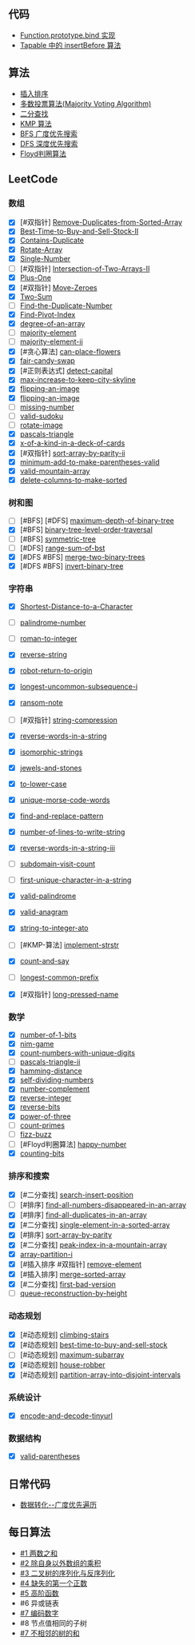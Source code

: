 ## 代码

- [Function.prototype.bind 实现](./jscode/bind.js)
- [Tapable 中的 insertBefore 算法](../jscode/insertBefore.md)

## 算法

- [插入排序](./algorithms/sorting/selection-sort)
- [多数投票算法(Majority Voting Algorithm)](./algorithms/majority-voting.md)
- [二分查找](./algorithms/binary-search.md)
- [KMP 算法](./algorithms/kmp.md)
- [BFS 广度优先搜索](./algorithms/bfs.md)
- [DFS 深度优先搜索](./algorithms/dfs.md)
- [Floyd判圈算法](https://zh.wikipedia.org/wiki/Floyd%E5%88%A4%E5%9C%88%E7%AE%97%E6%B3%95)

## LeetCode

### 数组

- [x] [#双指针] [Remove-Duplicates-from-Sorted-Array](./leetcode/Remove-Duplicates-from-Sorted-Array.ts)
- [x] [Best-Time-to-Buy-and-Sell-Stock-II](./leetcode/Best-Time-to-Buy-and-Sell-Stock-II.ts)
- [x] [Contains-Duplicate](./leetcode/Contains-Duplicate.ts)
- [x] [Rotate-Array](./leetcode/Rotate-Array.ts)
- [x] [Single-Number](./leetcode/Single-Number.ts)
- [ ] [#双指针] [Intersection-of-Two-Arrays-II](./leetcode/Intersection-of-Two-Arrays-II.ts)
- [x] [Plus-One](./leetcode/Plus-One.ts)
- [x] [#双指针] [Move-Zeroes](./leetcode/Move-Zeroes.ts)
- [x] [Two-Sum](./leetcode/Two-Sum.ts)
- [ ] [Find-the-Duplicate-Number](./leetcode/Find-the-Duplicate-Number.ts)
- [x] [Find-Pivot-Index](./leetcode/Find-Pivot-Index.ts)
- [x] [degree-of-an-array](./leetcode/degree-of-an-array.ts)
- [ ] [majority-element](./leetcode/majority-element.ts)
- [ ] [majority-element-ii](./leetcode/majority-element-ii.ts)
- [x] [#贪心算法] [can-place-flowers](./leetcode/can-place-flowers.ts)
- [x] [fair-candy-swap](./leetcode/fair-candy-swap.ts)
- [x] [#正则表达式] [detect-capital](./leetcode/detect-capital.ts)
- [x] [max-increase-to-keep-city-skyline](./leetcode/max-increase-to-keep-city-skyline.ts)
- [x] [flipping-an-image](./leetcode/flipping-an-image.ts)
- [x] [flipping-an-image](./leetcode/flipping-an-image.ts)
- [ ] [missing-number](./leetcode/missing-number.ts)
- [ ] [valid-sudoku](./leetcode/valid-sudoku.ts)
- [ ] [rotate-image](./leetcode/rotate-image.ts)
- [x] [pascals-triangle](./leetcode/pascals-triangle.ts)
- [x] [x-of-a-kind-in-a-deck-of-cards](./leetcode/x-of-a-kind-in-a-deck-of-cards.ts)
- [x] [#双指针] [sort-array-by-parity-ii](./leetcode/sort-array-by-parity-ii.ts)
- [x] [minimum-add-to-make-parentheses-valid](./leetcode/minimum-add-to-make-parentheses-valid.ts)
- [x] [valid-mountain-array](./leetcode/valid-mountain-array.ts)
- [x] [delete-columns-to-make-sorted](./leetcode/delete-columns-to-make-sorted.ts)

### 树和图

- [ ] [#BFS] [#DFS] [maximum-depth-of-binary-tree](./leetcode/maximum-depth-of-binary-tree.ts)
- [x] [#BFS] [binary-tree-level-order-traversal](./leetcode/binary-tree-level-order-traversal.ts)
- [ ] [#BFS] [symmetric-tree](./leetcode/symmetric-tree.ts)
- [ ] [#DFS] [range-sum-of-bst](./leetcode/range-sum-of-bst.ts)
- [x] [#DFS #BFS] [merge-two-binary-trees](./leetcode/merge-two-binary-trees.ts)
- [x] [#DFS #BFS] [invert-binary-tree](./leetcode/invert-binary-tree.ts)

### 字符串

- [x] [Shortest-Distance-to-a-Character](./leetcode/Shortest-Distance-to-a-Character.ts)
- [ ] [palindrome-number](./leetcode/palindrome-number.ts)
- [ ] [roman-to-integer](./leetcode/roman-to-integer.ts)
- [x] [reverse-string](./leetcode/reverse-string.ts)
- [x] [robot-return-to-origin](./leetcode/robot-return-to-origin.ts)
- [x] [longest-uncommon-subsequence-i](./leetcode/longest-uncommon-subsequence-i.ts)
- [x] [ransom-note](./leetcode/ransom-note.ts)
- [ ] [#双指针] [string-compression](./leetcode/string-compression.ts)
- [x] [reverse-words-in-a-string](./leetcode/reverse-words-in-a-string.ts)
- [x] [isomorphic-strings](./leetcode/isomorphic-strings.ts)
- [x] [jewels-and-stones](./leetcode/jewels-and-stones.ts)
- [x] [to-lower-case](./leetcode/to-lower-case.ts)
- [x] [unique-morse-code-words](./leetcode/unique-morse-code-words.ts)
- [x] [find-and-replace-pattern](./leetcode/find-and-replace-pattern.ts)
- [x] [number-of-lines-to-write-string](./leetcode/number-of-lines-to-write-string.ts)
- [x] [reverse-words-in-a-string-iii](./leetcode/reverse-words-in-a-string-iii.ts)
- [ ] [subdomain-visit-count](./leetcode/subdomain-visit-count.ts)
- [ ] [first-unique-character-in-a-string](./leetcode/first-unique-character-in-a-string.ts)
- [x] [valid-palindrome](./leetcode/valid-palindrome.ts)
- [x] [valid-anagram](./leetcode/valid-anagram.ts)
- [x] [string-to-integer-ato](./leetcode/string-to-integer-ato.ts)
- [ ] [#KMP-算法] [implement-strstr](./leetcode/implement-strstr.ts)
- [x] [count-and-say](./leetcode/count-and-say.ts)
- [ ] [longest-common-prefix](./leetcode/longest-common-prefix.ts)
- [x] [#双指针] [long-pressed-name](./leetcode/long-pressed-name.ts)


### 数学

- [x] [number-of-1-bits](./leetcode/number-of-1-bits.ts)
- [x] [nim-game](./leetcode/nim-game.ts)
- [x] [count-numbers-with-unique-digits](./leetcode/count-numbers-with-unique-digits.ts)
- [ ] [pascals-triangle-ii](./leetcode/pascals-triangle-ii.ts)
- [x] [hamming-distance](./leetcode/hamming-distance.ts)
- [x] [self-dividing-numbers](./leetcode/self-dividing-numbers.ts)
- [x] [number-complement](./leetcode/number-complement.ts)
- [x] [reverse-integer](./leetcode/reverse-integer.ts)
- [x] [reverse-bits](./leetcode/reverse-bits.ts)
- [x] [power-of-three](./leetcode/power-of-three.ts)
- [ ] [count-primes](./leetcode/count-primes.ts)
- [ ] [fizz-buzz](./leetcode/fizz-buzz.ts)
- [ ] [#Floyd判圈算法] [happy-number](./leetcode/happy-number.ts)
- [x] [counting-bits](./leetcode/counting-bits.ts)

### 排序和搜索

- [x] [#二分查找] [search-insert-position](./leetcode/search-insert-position.ts)
- [ ] [#排序] [find-all-numbers-disappeared-in-an-array](./leetcode/find-all-numbers-disappeared-in-an-array.ts)
- [x] [#排序] [find-all-duplicates-in-an-array](./leetcode/find-all-duplicates-in-an-array.ts)
- [x] [#二分查找] [single-element-in-a-sorted-array](./leetcode/single-element-in-a-sorted-array.ts)
- [x] [#排序] [sort-array-by-parity](./leetcode/sort-array-by-parity.ts)
- [x] [#二分查找] [peak-index-in-a-mountain-array](./leetcode/peak-index-in-a-mountain-array.ts)
- [x] [array-partition-i](./leetcode/array-partition-i.ts)
- [x] [#插入排序 #双指针] [remove-element](./leetcode/remove-element.ts)
- [x] [#插入排序] [merge-sorted-array](./leetcode/merge-sorted-array.ts)
- [x] [#二分查找] [first-bad-version](./leetcode/first-bad-version.ts)
- [ ] [queue-reconstruction-by-height](./leetcode/queue-reconstruction-by-height.ts)

### 动态规划

- [x] [#动态规划] [climbing-stairs](./leetcode/climbing-stairs.ts)
- [x] [#动态规划] [best-time-to-buy-and-sell-stock](./leetcode/best-time-to-buy-and-sell-stock.ts)
- [ ] [#动态规划] [maximum-subarray](./leetcode/maximum-subarray.ts)
- [x] [#动态规划] [house-robber](./leetcode/house-robber.ts)
- [x] [#动态规划] [partition-array-into-disjoint-intervals](./leetcode/partition-array-into-disjoint-intervals.ts)

### 系统设计

- [x] [encode-and-decode-tinyurl](./leetcode/encode-and-decode-tinyurl/.ts)

### 数据结构

- [x] [valid-parentheses](./leetcode/valid-parentheses.ts)

## 日常代码

- [数据转化--广度优先遍历](./example/add-level.ts)

## 每日算法

- [#1 两数之和](./#1)
- [#2 除自身以外数组的乘积](./#2)
- [#3 二叉树的序列化与反序列化](./#3)
- [#4 缺失的第一个正数](./#4)
- [#5 高阶函数](./#5)
- #6 异或链表
- [#7 编码数字](./#7)
- #8 节点值相同的子树
- [#7 不相邻的树的和](./#9)

